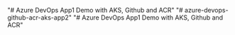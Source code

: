 "# Azure DevOps App1 Demo with AKS, Github and ACR" 
"# azure-devops-github-acr-aks-app2" 
"# Azure DevOps App1 Demo with AKS, Github and ACR" 
